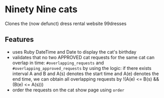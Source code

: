 # Ninety Nine cats
Clones the (now defunct) dress rental website 99dresses

## Features
- uses Ruby DateTime and Date to display the cat's birthday
- validates that no two APPROVED cat requests for the same cat can overlap in time:
  `#overlapping_requests` and  `#overlapping_approved_requests` by using the logic:
  if there exists interval A and B and A(s) denotes the start time and A(e) denotes the
  end time, we can obtain all overlapping requests by !(A(e) <= B(s) && (B(e) <= A(s)))
- order the requests on the cat show page using `order`
